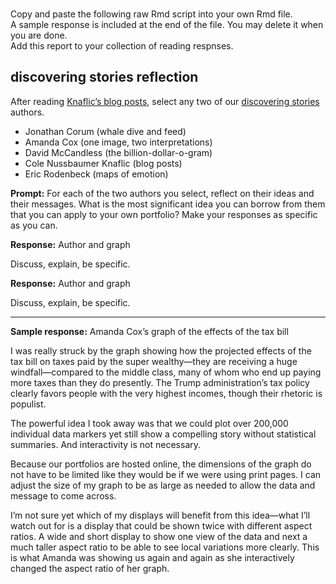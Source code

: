 
<br> Copy and paste the following raw Rmd script into your own Rmd
file.  
A sample response is included at the end of the file. You may delete it
when you are done.  
Add this report to your collection of reading respnses.

## discovering stories reflection

After reading [Knaflic’s blog
posts](https://github.com/DSR-RHIT/me447-visualizing-data/blob/master/cm/cm403-rhetoric-discovering-stories.md#reading),
select any two of our [discovering
stories](https://github.com/DSR-RHIT/me447-visualizing-data/blob/master/cm/cm403-rhetoric-discovering-stories.md#discovering-stories)
authors.

  - Jonathan Corum (whale dive and feed)  
  - Amanda Cox (one image, two interpretations)  
  - David McCandless (the billion-dollar-o-gram)  
  - Cole Nussbaumer Knaflic (blog posts)  
  - Eric Rodenbeck (maps of emotion)

**Prompt:** For each of the two authors you select, reflect on their
ideas and their messages. What is the most significant idea you can
borrow from them that you can apply to your own portfolio? Make your
responses as specific as you can.

**Response:** Author and graph

Discuss, explain, be specific.

**Response:** Author and graph

Discuss, explain, be specific.

-----

**Sample response:** Amanda Cox’s graph of the effects of the tax bill

I was really struck by the graph showing how the projected effects of
the tax bill on taxes paid by the super wealthy—they are receiving a
huge windfall—compared to the middle class, many of whom who end up
paying more taxes than they do presently. The Trump administration’s tax
policy clearly favors people with the very highest incomes, though their
rhetoric is populist.

The powerful idea I took away was that we could plot over 200,000
individual data markers yet still show a compelling story without
statistical summaries. And interactivity is not necessary.

Because our portfolios are hosted online, the dimensions of the graph do
not have to be limited like they would be if we were using print pages.
I can adjust the size of my graph to be as large as needed to allow the
data and message to come across.

I’m not sure yet which of my displays will benefit from this idea—what
I’ll watch out for is a display that could be shown twice with
different aspect ratios. A wide and short display to show one view of
the data and next a much taller aspect ratio to be able to see local
variations more clearly. This is what Amanda was showing us again and
again as she interactively changed the aspect ratio of her graph.
